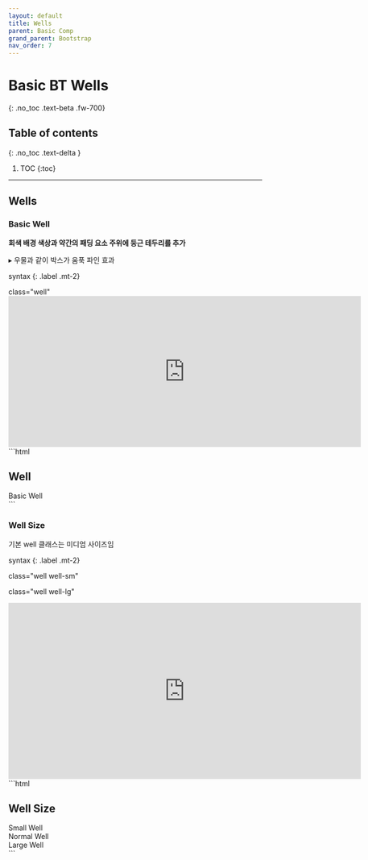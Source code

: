```yaml
---
layout: default
title: Wells
parent: Basic Comp
grand_parent: Bootstrap
nav_order: 7
---
```


# Basic BT Wells
{: .no_toc .text-beta .fw-700}

## Table of contents
{: .no_toc .text-delta }

1. TOC
{:toc}

---

## Wells

### Basic Well

**회색 배경 색상과 약간의 패딩 요소 주위에 둥근 테두리를 추가**

&#9656; 우물과 같이 박스가 움푹 파인 효과

syntax
{: .label .mt-2}
<div class="code-example" markdown="1">
class="well"
</div>

<div class="code-example" markdown="1">
<iframe src="https://gekdev.github.io/docs/bootstrap/basic_comp/example/bt_wells_01.html" height="300" width="700" style="border:none;" title="bt heading example"></iframe>
</div>
```html
<div class="container">
  <h2>Well</h2>
  <div class="well">Basic Well</div>
</div>
```

### Well Size 

기본 well 클래스는 미디엄 사이즈임

syntax
{: .label .mt-2}
<div class="code-example" markdown="1">
class="well well-sm"

class="well well-lg"
</div>

<div class="code-example" markdown="1">
<iframe src="https://gekdev.github.io/docs/bootstrap/basic_comp/example/bt_wells_02.html" height="350" width="700" style="border:none;" title="bt heading example"></iframe>
</div>
```html
<div class="container">
  <h2>Well Size</h2>
  <div class="well well-sm">Small Well</div>
  <div class="well">Normal Well</div>
  <div class="well well-lg">Large Well</div>
</div>
```
